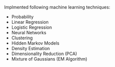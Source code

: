 Implmented following machine learning techniques:

* Probability
* Linear Regression
* Logistic Regression
* Neural Networks
* Clustering
* Hidden Markov Models
* Density Estimation
* Dimensionality Reduction (PCA)
* Mixture of Gaussians (EM Algorithm)